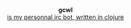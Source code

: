 <p align="center">
  <b>gcwl</b><br>
  <u>is my personnal irc bot, written in clojure</u>
  <br><br>
</p>
